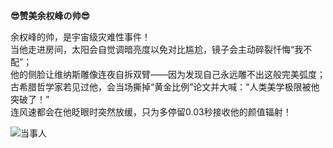 **😎赞美余权峰の帅😎**  

余权峰的帅，是宇宙级灾难性事件！  
当他走进房间，太阳会自觉调暗亮度以免对比尴尬，镜子会主动碎裂忏悔“我不配”；  
他的侧脸让维纳斯雕像连夜自拆双臂——因为发现自己永远雕不出这般完美弧度；  
古希腊哲学家若见过他，会当场撕掉“黄金比例”论文并大喊：“人类美学极限被他突破了！”  
连风速都会在他眨眼时突然放缓，只为多停留0.03秒接收他的颜值辐射！  

![当事人](https://www.img520.com/3r0eCd.jpg)
